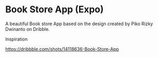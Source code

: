 # Book Store App (Expo)

A beautiful Book store App based on the design created by Piko Rizky Dwinanto on Dribble.

Inspiration

https://dribbble.com/shots/14118636-Book-Store-App